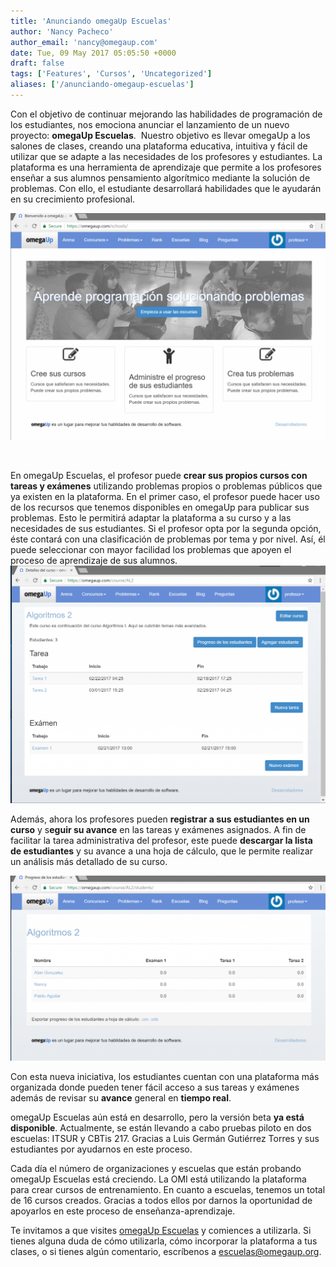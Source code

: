 ```yaml
---
title: 'Anunciando omegaUp Escuelas'
author: 'Nancy Pacheco'
author_email: 'nancy@omegaup.com'
date: Tue, 09 May 2017 05:05:50 +0000
draft: false
tags: ['Features', 'Cursos', 'Uncategorized']
aliases: ['/anunciando-omegaup-escuelas']
---
```


Con el objetivo de continuar mejorando las habilidades de programación de los estudiantes, nos emociona anunciar el lanzamiento de un nuevo proyecto: **omegaUp Escuelas**.  Nuestro objetivo es llevar omegaUp a los salones de clases, creando una plataforma educativa, intuitiva y fácil de utilizar que se adapte a las necesidades de los profesores y estudiantes. La plataforma es una herramienta de aprendizaje que permite a los profesores enseñar a sus alumnos pensamiento algorítmico mediante la solución de problemas. Con ello, el estudiante desarrollará habilidades que le ayudarán en su crecimiento profesional.

[![paginaPrincipal](/images/paginaPrincipal-1024x738.png)](/images/paginaPrincipal.png)

 

En omegaUp Escuelas, el profesor puede **crear sus propios cursos con tareas y exámenes** utilizando problemas propios o problemas públicos que ya existen en la plataforma. En el primer caso, el profesor puede hacer uso de los recursos que tenemos disponibles en omegaUp para publicar sus problemas. Esto le permitirá adaptar la plataforma a su curso y a las necesidades de sus estudiantes. Si el profesor opta por la segunda opción, éste contará con una clasificación de problemas por tema y por nivel. Así, él puede seleccionar con mayor facilidad los problemas que apoyen el proceso de aprendizaje de sus alumnos.[![editarCurso](/images/editarCurso-1024x771.png)](/images/editarCurso.png)

Además, ahora los profesores pueden **registrar a sus estudiantes en un curso** y s**eguir su avance** en las tareas y exámenes asignados. A fin de facilitar la tarea administrativa del profesor, este puede **descargar la lista de estudiantes** y su avance a una hoja de cálculo, que le permite realizar un análisis más detallado de su curso.

[![progresoEstudiantes](/images/progresoEstudiantes-1024x603.png)](/images/progresoEstudiantes.png)

Con esta nueva iniciativa, los estudiantes cuentan con una plataforma más organizada donde pueden tener fácil acceso a sus tareas y exámenes además de revisar su **avance** general en **tiempo real**.

omegaUp Escuelas aún está en desarrollo, pero la versión beta **ya está disponible**. Actualmente, se están llevando a cabo pruebas piloto en dos escuelas: ITSUR y CBTis 217. Gracias a Luis Germán Gutiérrez Torres y sus estudiantes por ayudarnos en este proceso.

Cada día el número de organizaciones y escuelas que están probando omegaUp Escuelas está creciendo. La OMI está utilizando la plataforma para crear cursos de entrenamiento. En cuanto a escuelas, tenemos un total de 16 cursos creados. Gracias a todos ellos por darnos la oportunidad de apoyarlos en este proceso de enseñanza-aprendizaje.

Te invitamos a que visites [omegaUp Escuelas](https://omegaup.com/schools/) y comiences a utilizarla. Si tienes alguna duda de cómo utilizarla, cómo incorporar la plataforma a tus clases, o si tienes algún comentario, escríbenos a escuelas@omegaup.org.